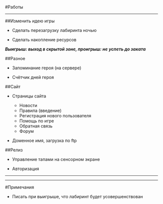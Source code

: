#Работы

----------
##Изменить идею игры 

- Сделать перезагрузку лабиринта ночью

- Сделать накопление ресурсов

***Выигрыш: выход в скрытой зоне, проигрыш: не успеть до заката***


##Разное

- Запоминание героя (на сервере)

- Счётчик дней героя


##Сайт
                
- Страницы сайта

	- Новости
	- Правила (введение)
	- Регистрация нового пользователя
	- Помощь по игре
	- Обратная связь
	- Форум

- Доменное имя, загрузка по ftp
   
   
##Релиз

- Управление тапами на сенсорном экране
                
- Авторизация


----------

----------

#Примечания

- Писать при выигрыше, что лабиринт будет усовершенствован


